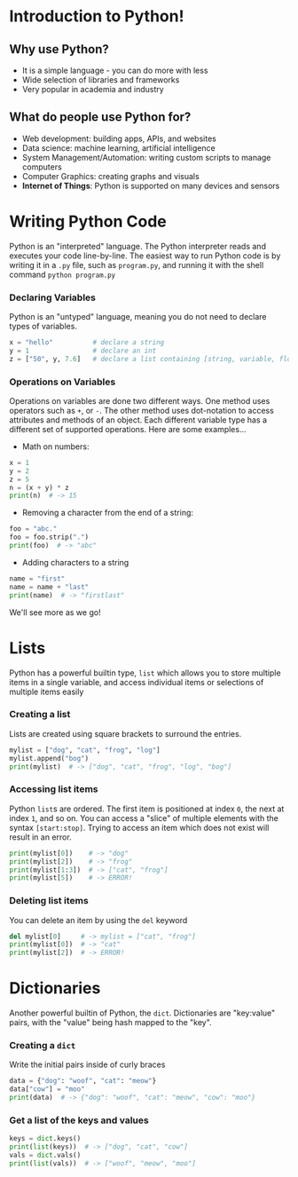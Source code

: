 # Introduction to Python!

## Why use Python?
- It is a simple language - you can do more with less
- Wide selection of libraries and frameworks 
- Very popular in academia and industry

## What do people use Python for?
- Web development: building apps, APIs, and websites
- Data science: machine learning, artificial intelligence
- System Management/Automation: writing custom scripts to manage computers
- Computer Graphics: creating graphs and visuals
- **Internet of Things**: Python is supported on many devices and sensors

# Writing Python Code
Python is an "interpreted" language. The Python interpreter reads and executes your code line-by-line. The easiest way to run Python code is by writing it in a `.py` file, such as `program.py`, and running it with the shell command `python program.py`
### Declaring Variables
Python is an "untyped" language, meaning you do not need to declare types of variables. 
```python
x = "hello"          # declare a string
y = 1                # declare an int
z = ["50", y, 7.6]   # declare a list containing [string, variable, float] types
```
### Operations on Variables
Operations on variables are done two different ways. One method uses operators such as `+`, or `-`. The other method uses dot-notation to access attributes and methods of an object. Each different variable type has a different set of supported operations. Here are some examples...
- Math on numbers: 
```python
x = 1
y = 2
z = 5
n = (x + y) * z 
print(n)  # -> 15
```
- Removing a character from the end of a string:
```python
foo = "abc."
foo = foo.strip(".")  
print(foo)  # -> "abc"
```
- Adding characters to a string
```python
name = "first"
name = name + "last"  
print(name)  # -> "firstlast"
```
We'll see more as we go!

# Lists
Python has a powerful builtin type, `list` which allows you to store multiple items in a single variable, and access individual items or selections of multiple items easily
### Creating a list
Lists are created using square brackets to surround the entries.
```python
mylist = ["dog", "cat", "frog", "log"]
mylist.append("bog")
print(mylist)  # -> ["dog", "cat", "frog", "log", "bog"]
```
### Accessing list items
Python `list`s are ordered. The first item is positioned at index `0`, the next at index `1`, and so on. You can access a "slice" of multiple elements with the syntax `[start:stop]`. Trying to access an item which does not exist will result in an error.
```python
print(mylist[0])    # -> "dog"
print(mylist[2])    # -> "frog"
print(mylist[1:3])  # -> ["cat", "frog"]
print(mylist[5])    # -> ERROR!
```
### Deleting list items
You can delete an item by using the `del` keyword
```python
del mylist[0]     # -> mylist = ["cat", "frog"]
print(mylist[0])  # -> "cat"
print(mylist[2])  # -> ERROR!
```

# Dictionaries
Another powerful builtin of Python, the `dict`. Dictionaries are "key:value" pairs, with the "value" being hash mapped to the "key". 
### Creating a `dict`
Write the initial pairs inside of curly braces
```python
data = {"dog": "woof", "cat": "meow"}
data["cow"] = "moo"
print(data)  # -> {"dog": "woof", "cat": "meow", "cow": "moo"}
```
### Get a list of the keys and values
```python
keys = dict.keys()
print(list(keys))  # -> ["dog", "cat", "cow"]
vals = dict.vals()
print(list(vals))  # -> ["woof", "meow", "moo"]
```
